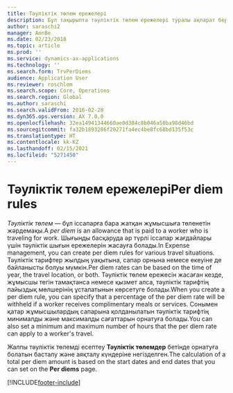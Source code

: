```yaml
---
title: Тәуліктік төлем ережелері
description: Бұл тақырыпта тәуліктік төлем ережелері туралы ақпарат берілген.
author: saraschi2
manager: AnnBe
ms.date: 02/23/2018
ms.topic: article
ms.prod: ''
ms.service: dynamics-ax-applications
ms.technology: ''
ms.search.form: TrvPerDiems
audience: Application User
ms.reviewer: roschlom
ms.search.scope: Core, Operations
ms.search.region: Global
ms.author: saraschi
ms.search.validFrom: 2016-02-28
ms.dyn365.ops.version: AX 7.0.0
ms.openlocfilehash: 32ea14941344660ae0d384c8b046a50ba98d46bd
ms.sourcegitcommit: fa32b1893286f20271fa4ec4be8fc68bd135f53c
ms.translationtype: HT
ms.contentlocale: kk-KZ
ms.lasthandoff: 02/15/2021
ms.locfileid: "5271450"
---
```

# <a name="per-diem-rules"></a><span data-ttu-id="cbb23-103">Тәуліктік төлем ережелері</span><span class="sxs-lookup"><span data-stu-id="cbb23-103">Per diem rules</span></span>

<span data-ttu-id="cbb23-104">*Тәуліктік төлем* — бұл іссапарға бара жатқан жұмысшыға төленетін жәрдемақы.</span><span class="sxs-lookup"><span data-stu-id="cbb23-104">A *per diem* is an allowance that is paid to a worker who is traveling for work.</span></span> <span data-ttu-id="cbb23-105">Шығынды басқаруда әр түрлі іссапар жағдайлары үшін тәуліктік шығын ережелерін жасауға болады.</span><span class="sxs-lookup"><span data-stu-id="cbb23-105">In Expense management, you can create per diem rules for various travel situations.</span></span> <span data-ttu-id="cbb23-106">Тәуліктік тарифтер жылдың уақытына, сапар орнына немесе екеуіне де байланысты болуы мүмкін.</span><span class="sxs-lookup"><span data-stu-id="cbb23-106">Per diem rates can be based on the time of year, the travel location, or both.</span></span> <span data-ttu-id="cbb23-107">Тәуліктік төлем ережесін жасаған кезде, жұмысшы тегін тамақтанса немесе қызмет алса, тәуліктік тарифтің пайыздық мөлшерінің ұсталатынын көрсетуге болады.</span><span class="sxs-lookup"><span data-stu-id="cbb23-107">When you create a per diem rule, you can specify that a percentage of the per diem rate will be withheld if a worker receives complimentary meals or services.</span></span> <span data-ttu-id="cbb23-108">Сонымен қатар жұмысшылардың сапарына қолданылатын тәуліктік тарифтің минималды және максималды сағаттарын орнатуға болады.</span><span class="sxs-lookup"><span data-stu-id="cbb23-108">You can also set a minimum and maximum number of hours that the per diem rate can apply to a worker's travel.</span></span>

<span data-ttu-id="cbb23-109">Жалпы тәуліктік төлемді есептеу **Тәуліктік төлемдер** бетінде орнатуға болатын басталу және аяқталу күндеріне негізделген.</span><span class="sxs-lookup"><span data-stu-id="cbb23-109">The calculation of a total per diem amount is based on the start dates and end dates that you can set on the **Per diems** page.</span></span>


[!INCLUDE[footer-include](../includes/footer-banner.md)]